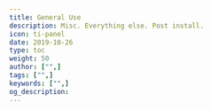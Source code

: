 ```yaml
---
title: General Use
description: Misc. Everything else. Post install.
icon: ti-panel
date: 2019-10-26
type: toc
weight: 50
author: ["",]
tags: ["",]
keywords: ["",]
og_description:
---
```

